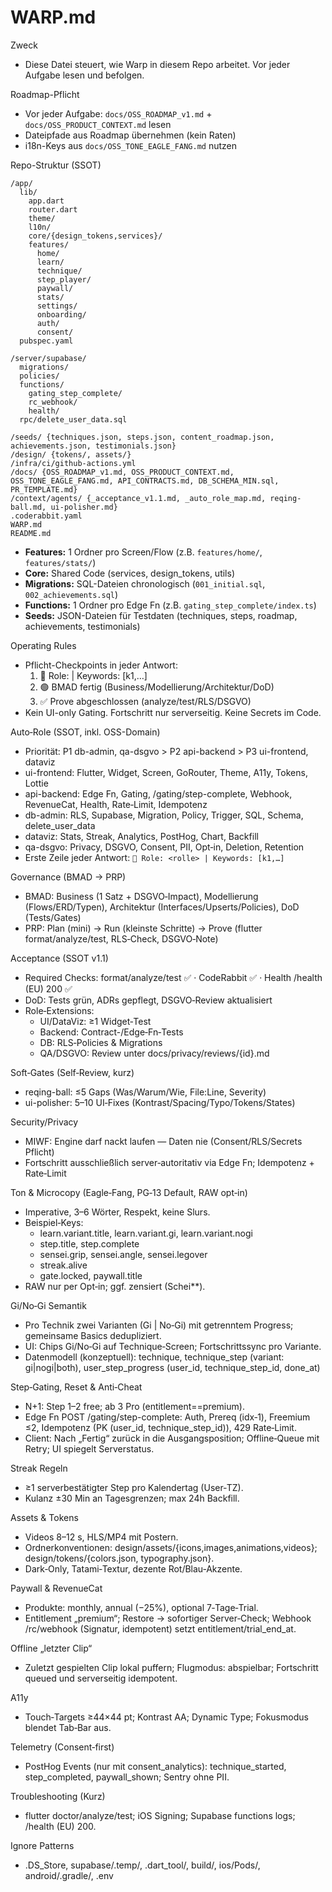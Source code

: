 # WARP.md

Zweck
- Diese Datei steuert, wie Warp in diesem Repo arbeitet. Vor jeder Aufgabe lesen und befolgen.

Roadmap-Pflicht
- Vor jeder Aufgabe: `docs/OSS_ROADMAP_v1.md` + `docs/OSS_PRODUCT_CONTEXT.md` lesen
- Dateipfade aus Roadmap übernehmen (kein Raten)
- i18n-Keys aus `docs/OSS_TONE_EAGLE_FANG.md` nutzen

Repo-Struktur (SSOT)
```
/app/
  lib/
    app.dart
    router.dart
    theme/
    l10n/
    core/{design_tokens,services}/
    features/
      home/
      learn/
      technique/
      step_player/
      paywall/
      stats/
      settings/
      onboarding/
      auth/
      consent/
  pubspec.yaml

/server/supabase/
  migrations/
  policies/
  functions/
    gating_step_complete/
    rc_webhook/
    health/
  rpc/delete_user_data.sql

/seeds/ {techniques.json, steps.json, content_roadmap.json, achievements.json, testimonials.json}
/design/ {tokens/, assets/}
/infra/ci/github-actions.yml
/docs/ {OSS_ROADMAP_v1.md, OSS_PRODUCT_CONTEXT.md, OSS_TONE_EAGLE_FANG.md, API_CONTRACTS.md, DB_SCHEMA_MIN.sql, PR_TEMPLATE.md}
/context/agents/ {_acceptance_v1.1.md, _auto_role_map.md, reqing-ball.md, ui-polisher.md}
.coderabbit.yaml
WARP.md
README.md
```
- **Features:** 1 Ordner pro Screen/Flow (z.B. `features/home/`, `features/stats/`)
- **Core:** Shared Code (services, design_tokens, utils)
- **Migrations:** SQL-Dateien chronologisch (`001_initial.sql`, `002_achievements.sql`)
- **Functions:** 1 Ordner pro Edge Fn (z.B. `gating_step_complete/index.ts`)
- **Seeds:** JSON-Dateien für Testdaten (techniques, steps, roadmap, achievements, testimonials)

Operating Rules
- Pflicht-Checkpoints in jeder Antwort:
  1) 🔵 Role: <rolle> | Keywords: [k1,…]
  2) 🟢 BMAD fertig (Business/Modellierung/Architektur/DoD)
  3) ✅ Prove abgeschlossen (analyze/test/RLS/DSGVO)
- Kein UI-only Gating. Fortschritt nur serverseitig. Keine Secrets im Code.

Auto‑Role (SSOT, inkl. OSS-Domain)
- Priorität: P1 db-admin, qa-dsgvo > P2 api-backend > P3 ui-frontend, dataviz
- ui-frontend: Flutter, Widget, Screen, GoRouter, Theme, A11y, Tokens, Lottie
- api-backend: Edge Fn, Gating, /gating/step-complete, Webhook, RevenueCat, Health, Rate‑Limit, Idempotenz
- db-admin: RLS, Supabase, Migration, Policy, Trigger, SQL, Schema, delete_user_data
- dataviz: Stats, Streak, Analytics, PostHog, Chart, Backfill
- qa-dsgvo: Privacy, DSGVO, Consent, PII, Opt‑in, Deletion, Retention
- Erste Zeile jeder Antwort: `🔵 Role: <rolle> | Keywords: [k1,…]`

Governance (BMAD → PRP)
- BMAD: Business (1 Satz + DSGVO‑Impact), Modellierung (Flows/ERD/Typen), Architektur (Interfaces/Upserts/Policies), DoD (Tests/Gates)
- PRP: Plan (mini) → Run (kleinste Schritte) → Prove (flutter format/analyze/test, RLS‑Check, DSGVO‑Note)

Acceptance (SSOT v1.1)
- Required Checks: format/analyze/test ✅ · CodeRabbit ✅ · Health /health (EU) 200 ✅
- DoD: Tests grün, ADRs gepflegt, DSGVO‑Review aktualisiert
- Role‑Extensions:
  - UI/DataViz: ≥1 Widget‑Test
  - Backend: Contract-/Edge‑Fn‑Tests
  - DB: RLS‑Policies & Migrations
  - QA/DSGVO: Review unter docs/privacy/reviews/{id}.md

Soft‑Gates (Self‑Review, kurz)
- reqing-ball: ≤5 Gaps (Was/Warum/Wie, File:Line, Severity)
- ui-polisher: 5–10 UI‑Fixes (Kontrast/Spacing/Typo/Tokens/States)

Security/Privacy
- MIWF: Engine darf nackt laufen — Daten nie (Consent/RLS/Secrets Pflicht)
- Fortschritt ausschließlich server‑autoritativ via Edge Fn; Idempotenz + Rate‑Limit

Ton & Microcopy (Eagle‑Fang, PG‑13 Default, RAW opt‑in)
- Imperative, 3–6 Wörter, Respekt, keine Slurs.
- Beispiel‑Keys:
  - learn.variant.title, learn.variant.gi, learn.variant.nogi
  - step.title, step.complete
  - sensei.grip, sensei.angle, sensei.legover
  - streak.alive
  - gate.locked, paywall.title
- RAW nur per Opt‑in; ggf. zensiert (Schei**).

Gi/No‑Gi Semantik
- Pro Technik zwei Varianten (Gi | No‑Gi) mit getrenntem Progress; gemeinsame Basics dedupliziert.
- UI: Chips Gi/No‑Gi auf Technique‑Screen; Fortschrittssync pro Variante.
- Datenmodell (konzeptuell): technique, technique_step (variant: gi|nogi|both), user_step_progress (user_id, technique_step_id, done_at)

Step‑Gating, Reset & Anti‑Cheat
- N+1: Step 1–2 free; ab 3 Pro (entitlement==premium).
- Edge Fn POST /gating/step-complete: Auth, Prereq (idx‑1), Freemium ≤2, Idempotenz (PK (user_id, technique_step_id)), 429 Rate‑Limit.
- Client: Nach „Fertig“ zurück in die Ausgangsposition; Offline‑Queue mit Retry; UI spiegelt Serverstatus.

Streak Regeln
- ≥1 serverbestätigter Step pro Kalendertag (User‑TZ).
- Kulanz ±30 Min an Tagesgrenzen; max 24h Backfill.

Assets & Tokens
- Videos 8–12 s, HLS/MP4 mit Postern.
- Ordnerkonventionen: design/assets/{icons,images,animations,videos}; design/tokens/{colors.json, typography.json}.
- Dark‑Only, Tatami‑Textur, dezente Rot/Blau‑Akzente.

Paywall & RevenueCat
- Produkte: monthly, annual (−25%), optional 7‑Tage‑Trial.
- Entitlement „premium“; Restore → sofortiger Server‑Check; Webhook /rc/webhook (Signatur, idempotent) setzt entitlement/trial_end_at.

Offline „letzter Clip“
- Zuletzt gespielten Clip lokal puffern; Flugmodus: abspielbar; Fortschritt queued und serverseitig idempotent.

A11y
- Touch‑Targets ≥44×44 pt; Kontrast AA; Dynamic Type; Fokusmodus blendet Tab‑Bar aus.

Telemetry (Consent‑first)
- PostHog Events (nur mit consent_analytics): technique_started, step_completed, paywall_shown; Sentry ohne PII.

Troubleshooting (Kurz)
- flutter doctor/analyze/test; iOS Signing; Supabase functions logs; /health (EU) 200.

Ignore Patterns
- .DS_Store, supabase/.temp/, .dart_tool/, build/, ios/Pods/, android/.gradle/, .env
